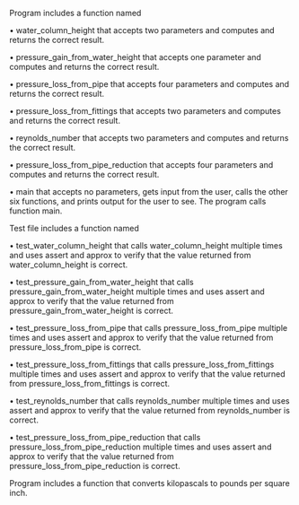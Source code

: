 Program includes a function named

• water_column_height that accepts two parameters and computes and returns the correct result.

• pressure_gain_from_water_height that accepts one parameter and computes and returns the correct result.

• pressure_loss_from_pipe that accepts four parameters and computes and returns the correct result.

• pressure_loss_from_fittings that accepts two parameters and computes and returns the correct result.

• reynolds_number that accepts two parameters and computes and returns the correct result.

• pressure_loss_from_pipe_reduction that accepts four parameters and computes and returns the correct result.

• main that accepts no parameters, gets input from the user, calls the other six functions, and prints output for the user to see. The program calls function main.


Test file includes a function named

• test_water_column_height that calls water_column_height multiple times and uses assert and approx to verify that the value returned from water_column_height is correct.

• test_pressure_gain_from_water_height that calls pressure_gain_from_water_height multiple times and uses assert and approx to verify that the value returned from pressure_gain_from_water_height is correct.

• test_pressure_loss_from_pipe that calls pressure_loss_from_pipe multiple times and uses assert and approx to verify that the value returned from pressure_loss_from_pipe is correct.

• test_pressure_loss_from_fittings that calls pressure_loss_from_fittings multiple times and uses assert and approx to verify that the value returned from pressure_loss_from_fittings is correct.

• test_reynolds_number that calls reynolds_number multiple times and uses assert and approx to verify that the value returned from reynolds_number is correct.

• test_pressure_loss_from_pipe_reduction that calls pressure_loss_from_pipe_reduction multiple times and uses assert and approx to verify that the value returned from pressure_loss_from_pipe_reduction is correct.


Program includes a function that converts kilopascals to pounds per square inch.
